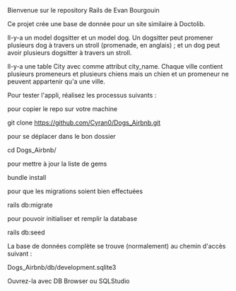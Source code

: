 Bienvenue sur le repository Rails de Evan Bourgouin

Ce projet crée une base de donnée pour un site similaire à Doctolib.

Il-y-a un model dogsitter et un model dog. Un dogsitter peut promener plusieurs dog à travers un stroll (promenade, en anglais) ; et un dog peut avoir plusieurs dogsitter à travers un stroll.

Il-y-a une table City avec comme attribut city_name. Chaque ville contient plusieurs promeneurs et plusieurs chiens mais un chien et un promeneur ne peuvent appartenir qu'a une ville.

Pour tester l'appli, réalisez les processus suivants :

pour copier le repo sur votre machine

git clone https://github.com/Cyran0/Dogs_Airbnb.git

pour se déplacer dans le bon dossier

cd Dogs_Airbnb/

pour mettre à jour la liste de gems

bundle install

pour que les migrations soient bien effectuées

rails db:migrate

pour pouvoir initialiser et remplir la database

rails db:seed

La base de données complète se trouve (normalement) au chemin d'accès suivant :

Dogs_Airbnb/db/development.sqlite3

Ouvrez-la avec DB Browser ou SQLStudio

